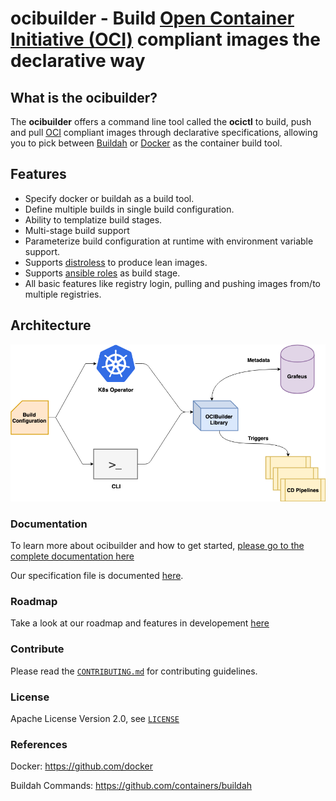 # ocibuilder - Build [Open Container Initiative (OCI)](https://www.opencontainers.org/) compliant images the declarative way

## What is the ocibuilder?

The **ocibuilder** offers a command line tool called the **ocictl** to build, push and pull [OCI](https://www.opencontainers.org/) compliant images through declarative specifications, allowing
you to pick between [Buildah](https://github.com/containers/buildah) or [Docker](https://docs.docker.com/) as the container build tool. 

## Features

  * Specify docker or buildah as a build tool.
  * Define multiple builds in single build configuration.
  * Ability to templatize build stages.
  * Multi-stage build support
  * Parameterize build configuration at runtime with environment variable support.
  * Supports [distroless](https://github.com/GoogleContainerTools/distroless) to produce lean images.
  * Supports [ansible roles](https://docs.ansible.com/) as build stage.
  * All basic features like registry login, pulling and pushing images from/to multiple registries.

## Architecture

![architecture](https://github.com/ocibuilder/docs/blob/master/assets/ocibuilder.png)

### Documentation

To learn more about ocibuilder and how to get started, [please go to the complete documentation 
here](https://ocibuilder.github.io/docs/)

Our specification file is documented [here](https://ocibuilder.github.io/docs/specification/specification/).

### Roadmap
Take a look at our roadmap and features in developement [here](https://github.com/ocibuilder/ocibuilder/blob/master/ROADMAP.md)

### Contribute

Please read the [`CONTRIBUTING.md`](./CONTRIBUTING.md) for contributing guidelines. 

### License

Apache License Version 2.0, see [`LICENSE`](https://github.com/ocibuilder/ocibuilder/blob/master/LICENSE)

### References

Docker: https://github.com/docker

Buildah Commands: https://github.com/containers/buildah